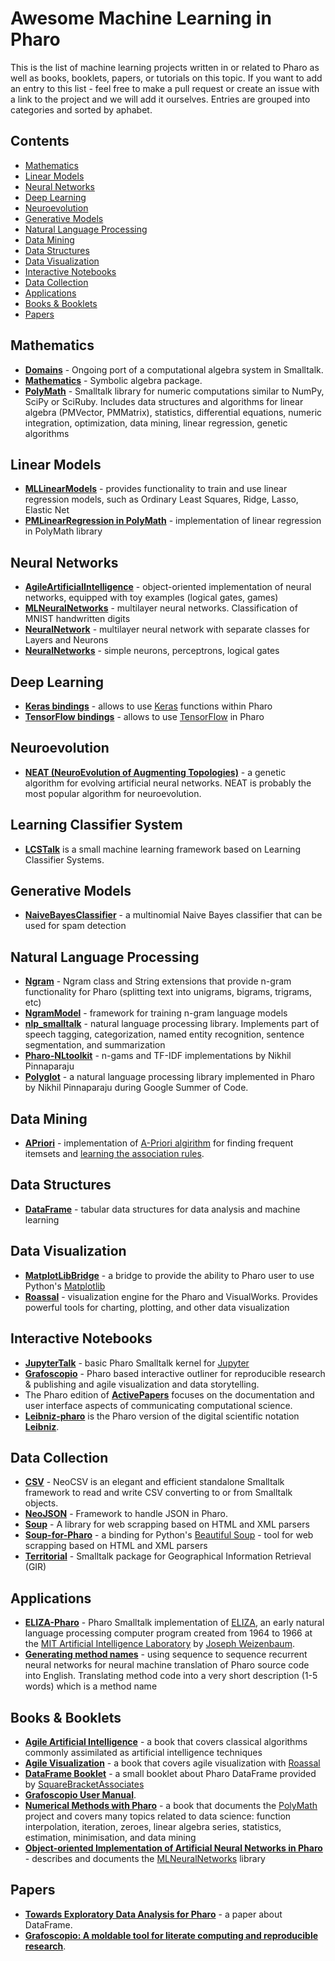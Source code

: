 # Awesome Machine Learning in Pharo

This is the list of machine learning projects written in or related to Pharo as well as books, booklets, papers, or tutorials on this topic. If you want to add an entry to this list - feel free to make a pull request or create an issue with a link to the project and we will add it ourselves. Entries are grouped into categories and sorted by aphabet.

## Contents

* [Mathematics](#mathematics)
* [Linear Models](#linear-models)
* [Neural Networks](#neural-networks)
* [Deep Learning](#deep-learning)
* [Neuroevolution](#neuroevolution)
* [Generative Models](#generative-models)
* [Natural Language Processing](#natural-language-processing)
* [Data Mining](#data-mining)
* [Data Structures](#data-structures)
* [Data Visualization](#data-visualization)
* [Interactive Notebooks](#interactive-notebooks)
* [Data Collection](#data-collection)
* [Applications](#applications)
* [Books & Booklets](#books--booklets)
* [Papers](#papers)

## Mathematics

* **[Domains](https://github.com/PolyMathOrg/Domains)** - Ongoing port of a computational algebra system in Smalltalk.
* **[Mathematics](https://github.com/grpistoia/Mathemagics)** - Symbolic algebra package.
* **[PolyMath](https://github.com/PolyMathOrg/PolyMath)** - Smalltalk library for numeric computations similar to NumPy, SciPy or SciRuby. Includes data structures and algorithms for linear algebra (PMVector, PMMatrix), statistics, differential equations, numeric integration, optimization, data mining, linear regression, genetic algorithms

## Linear Models

* **[MLLinearModels](https://github.com/AndriySkol/MLLinearModels)** - provides functionality to train and use linear regression models, such as Ordinary Least Squares, Ridge, Lasso, Elastic Net
* **[PMLinearRegression in PolyMath](https://github.com/PolyMathOrg/PolyMath)** - implementation of linear regression in PolyMath library

## Neural Networks

* **[AgileArtificialIntelligence](http://smalltalkhub.com/#!/~abergel/AgileArtificialIntelligence)** - object-oriented implementation of neural networks, equipped with toy examples (logical gates, games)
* **[MLNeuralNetworks](https://github.com/olekscode/MLNeuralNetwork)** - multilayer neural networks. Classification of MNIST handwritten digits
* **[NeuralNetwork](https://github.com/vanor/NeuralNetwork)** - multilayer neural network with separate classes for Layers and Neurons
* **[NeuralNetworks](http://smalltalkhub.com/#!/~abergel/NeuralNetworks)** - simple neurons, perceptrons, logical gates

## Deep Learning

* **[Keras bindings](https://github.com/ObjectProfile/KerasWrapper)** - allows to use [Keras](https://keras.io/) functions within Pharo
* **[TensorFlow bindings](https://github.com/PolyMathOrg/libtensorflow-pharo-bindings)** - allows to use [TensorFlow](https://www.tensorflow.org/) in Pharo

## Neuroevolution

* **[NEAT (NeuroEvolution of Augmenting Topologies)](https://github.com/bergel/NEAT)** - a genetic algorithm for evolving artificial neural networks. NEAT is probably the most popular algorithm for neuroevolution.

## Learning Classifier System

* **[LCSTalk](http://www.squeaksource.com/LCSTalk.html)** is a small machine learning framework based on Learning Classifier Systems. 

## Generative Models

* **[NaiveBayesClassifier](https://github.com/olekscode/NaiveBayesClassifier)** - a multinomial Naive Bayes classifier that can be used for spam detection

## Natural Language Processing

* **[Ngram](https://github.com/olekscode/Ngram)** - Ngram class and String extensions that provide n-gram functionality for Pharo (splitting text into unigrams, bigrams, trigrams, etc)
* **[NgramModel](https://github.com/olekscode/NgramModel)** - framework for training n-gram language models
* **[nlp_smalltalk](https://github.com/mark-watson/nlp_smalltalk)** - natural language processing library. Implements part of speech tagging, categorization, named entity recognition, sentence segmentation, and summarization
* **[Pharo-NLtoolkit](https://github.com/nikhilpinnaparaju/Pharo-NLtoolkit)** - n-gams and TF-IDF implementations by Nikhil Pinnaparaju
* **[Polyglot](https://github.com/PolyMathOrg/Polyglot)** - a natural language processing library implemented in Pharo by Nikhil Pinnaparaju during Google Summer of Code.

## Data Mining

* **[APriori](https://github.com/olekscode/APriori)** - implementation of [A-Priori algirithm](https://en.wikipedia.org/wiki/Apriori_algorithm) for finding frequent itemsets and [learning the association rules](https://en.wikipedia.org/wiki/Association_rule_learning).

## Data Structures

* **[DataFrame](https://github.com/PolyMathOrg/DataFrame)** - tabular data structures for data analysis and machine learning

## Data Visualization

* **[MatplotLibBridge](https://github.com/juliendelplanque/MatplotLibBridge)** - a bridge to provide the ability to Pharo user to use Python's [Matplotlib](https://matplotlib.org/)
* **[Roassal](https://github.com/ObjectProfile/Roassal2)** - visualization engine for the Pharo and VisualWorks. Provides powerful tools for charting, plotting, and other data visualization

## Interactive Notebooks

* **[JupyterTalk](https://github.com/jmari/JupyterTalk)** - basic Pharo Smalltalk kernel for [Jupyter](http://jupyter.org/)
* **[Grafoscopio](https://mutabit.com/grafoscopio/index.en.html)** - Pharo based interactive outliner for reproducible research & publishing and agile visualization and data storytelling.
* The Pharo edition of **[ActivePapers](https://github.com/activepapers/activepapers-pharo)** focuses on the documentation and user interface aspects of communicating computational science.
* **[Leibniz-pharo](https://github.com/khinsen/leibniz-pharo)** is the Pharo version of the digital scientific notation **[Leibniz](https://github.com/khinsen/leibniz)**.

## Data Collection

* **[CSV](https://github.com/svenvc/NeoCSV)** - NeoCSV is an elegant and efficient standalone Smalltalk framework to read and write CSV converting to or from Smalltalk objects.
* **[NeoJSON](https://github.com/svenvc/NeoJSON)** - Framework to handle JSON in Pharo.
* **[Soup](https://github.com/Ducasse/Soup)** - A library for web scrapping based on HTML and XML parsers
* **[Soup-for-Pharo](https://github.com/seandenigris/Soup-for-Pharo)** - a binding for Python's [Beautiful Soup](https://www.crummy.com/software/BeautifulSoup/) - tool for web scrapping based on HTML and XML parsers
* **[Territorial](https://github.com/hernanmd/Territorial)** - Smalltalk package for Geographical Information Retrieval (GIR)

## Applications

* **[ELIZA-Pharo](https://github.com/brackendev/ELIZA-Pharo)** - Pharo Smalltalk implementation of [ELIZA](https://en.wikipedia.org/wiki/ELIZA), an early natural language processing computer program created from 1964 to 1966 at the [MIT Artificial Intelligence Laboratory](https://www.csail.mit.edu/) by [Joseph Weizenbaum](https://en.wikipedia.org/wiki/Joseph_Weizenbaum).
* **[Generating method names](https://github.com/ObjectProfile/GeneratingMethodNames)** - using sequence to sequence recurrent neural networks for neural machine translation of Pharo source code into English. Translating method code into a very short description (1-5 words) which is a method name

## Books & Booklets

* **[Agile Artificial Intelligence](https://agileartificialintelligence.github.io/)** - a book that covers classical algorithms commonly assimilated as artificial intelligence techniques
* **[Agile Visualization](http://agilevisualization.com/)** - a book that covers agile visualization with [Roassal](https://github.com/ObjectProfile/Roassal2)
* **[DataFrame Booklet](https://github.com/SquareBracketAssociates/Booklet-DataFrame)** - a small booklet about Pharo DataFrame provided by [SquareBracketAssociates](https://github.com/SquareBracketAssociates)
* **[Grafoscopio User Manual](https://zenodo.org/record/1974261)**.
* **[Numerical Methods with Pharo](https://books.pharo.org/numerical-methods/)** - a book that documents the [PolyMath](https://github.com/PolyMathOrg/PolyMath) project and covers many topics related to data science: function interpolation, iteration, zeroes, linear algebra series, statistics, estimation, minimisation, and data mining
* **[Object-oriented Implementation of Artificial Neural Networks in Pharo](https://github.com/olekscode/MLNeuralNetwork-Doc)** - describes and documents the [MLNeuralNetworks](https://github.com/olekscode/MLNeuralNetwork) library

## Papers

* **[Towards Exploratory Data Analysis for Pharo](https://dl.acm.org/citation.cfm?id=3139918)** - a paper about DataFrame.
* **[Grafoscopio: A moldable tool for literate computing and reproducible research](http://joss.theoj.org/papers/c92ed13fa746bc681081f9b31678841b)**.
